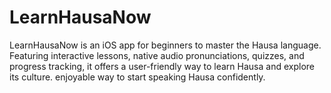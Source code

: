 # LearnHausaNow
LearnHausaNow is an iOS app for beginners to master the Hausa language. Featuring interactive lessons, native audio pronunciations, quizzes, and progress tracking, it offers a user-friendly way to learn Hausa and explore its culture. enjoyable way to start speaking Hausa confidently.

